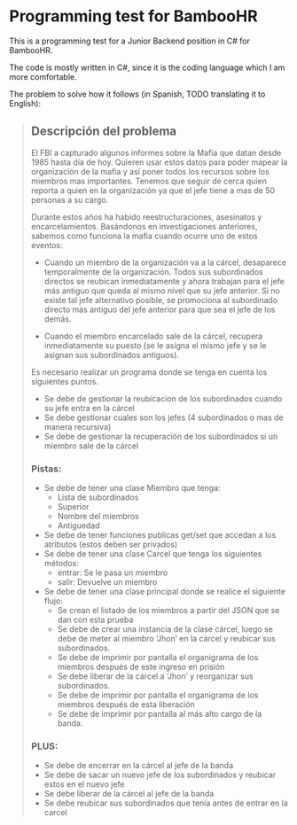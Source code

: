 # Programming test for BambooHR
This is a programming test for a Junior Backend position in C# for BambooHR.

The code is mostly written in C#, since it is the coding language which I am more comfortable.

The problem to solve how it follows (in Spanish, TODO translating it to English):

>## Descripción del problema
>El FBI a capturado algunos informes sobre la Mafia que datan desde 1985 hasta día de hoy. Quieren usar estos datos para poder mapear la organización de la mafia y así poner todos los recursos sobre los miembros mas importantes. Tenemos que seguir de cerca quien reporta a quien en la organización ya que el jefe tiene a mas de 50 personas a su cargo.
>
>Durante estos años ha habido reestructuraciones, asesinatos y encarcelamientos. Basándonos en investigaciones anteriores, sabemos como funciona la mafia cuando ocurre uno de estos eventos:
>
>* Cuando un miembro de la organización va a la cárcel, desaparece temporalmente de la organización. Todos sus subordinados directos se reubican inmediatamente y ahora trabajan para el jefe más antiguo que queda al mismo nivel que su jefe anterior. Si no existe tal jefe alternativo posible, se promociona al subordinado directo más antiguo del jefe anterior para que sea el jefe de los demás.
>
>* Cuando el miembro encarcelado sale de la cárcel, recupera inmediatamente su puesto (se le asigna el mismo jefe y se le asignan sus subordinados antiguos). 
>
>Es necesario realizar un programa donde se tenga en cuenta los siguientes puntos.
>
>* Se debe de gestionar la reubicacion de los subordinados cuando su jefe entra en la cárcel
>* Se debe gestionar cuales son los jefes (4 subordinados o mas de manera recursiva)
>* Se debe de gestionar la recuperación de los subordinados si un miembro sale de la cárcel
>
>### Pistas:
> - Se debe de tener una clase Miembro que tenga:
>   - Lista de subordinados
>   - Superior
>   -  Nombre del miembros
>   -  Antiguedad
> - Se debe de tener funciones publicas get/set que accedan a los atributos (estos deben ser privados)
> - Se debe de tener una clase Carcel que tenga los siguientes métodos:
>   - entrar: Se le pasa un miembro
>   - salir: Devuelve un miembro
> - Se debe de tener una clase principal donde se realice el siguiente flujo:
>   - Se crean el listado de los miembros a partir del JSON que se dan con esta prueba
>   - Se debe de crear una instancia de la clase cárcel, luego se debe de meter al miembro ‘Jhon’ en la cárcel y reubicar sus subordinados.
>   - Se debe de imprimir por pantalla el organigrama de los miembros después de este ingreso en prisión
>   - Se debe liberar de la cárcel a ‘Jhon’ y reorganizar sus subordinados.
>   - Se debe de imprimir por pantalla el organigrama de los miembros después de esta liberación
>   - Se debe de imprimir por pantalla al más alto cargo de la banda.
>
>### PLUS:
> - Se debe de encerrar en la cárcel al jefe de la banda
> - Se debe de sacar un nuevo jefe de los subordinados y reubicar estos en el nuevo jefe
> - Se debe liberar de la cárcel al jefe de la banda
> - Se debe reubicar sus subordinados que tenía antes de entrar en la carcel

